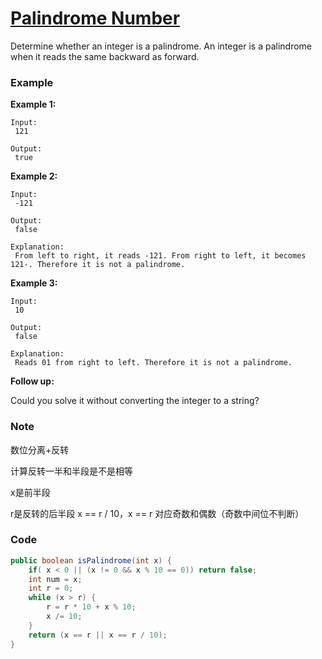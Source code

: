 # [Palindrome Number](https://leetcode.com/problems/palindrome-number/description/)

Determine whether an integer is a palindrome. An integer is a palindrome when it reads the same backward as forward.

### Example

**Example 1:**

```
Input:
 121

Output:
 true
```

**Example 2:**

```
Input:
 -121

Output:
 false

Explanation:
 From left to right, it reads -121. From right to left, it becomes 121-. Therefore it is not a palindrome.
```

**Example 3:**

```
Input:
 10

Output:
 false

Explanation:
 Reads 01 from right to left. Therefore it is not a palindrome.
```

**Follow up:**

Could you solve it without converting the integer to a string?

### Note

数位分离+反转

计算反转一半和半段是不是相等

x是前半段

r是反转的后半段 x == r / 10，x == r 对应奇数和偶数（奇数中间位不判断）

### Code

```java
public boolean isPalindrome(int x) {
    if( x < 0 || (x != 0 && x % 10 == 0)) return false;
    int num = x;
    int r = 0;
    while (x > r) {
        r = r * 10 + x % 10;
        x /= 10;
    }
    return (x == r || x == r / 10);
}
```



